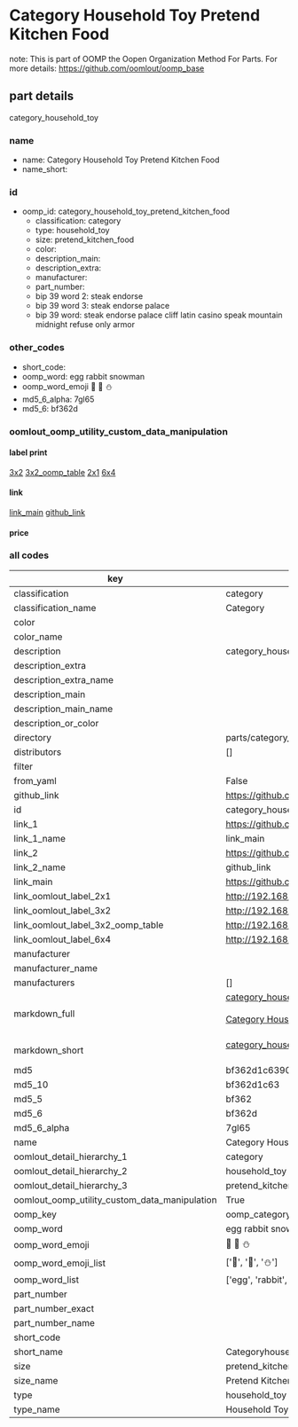# Category Household Toy Pretend Kitchen Food  

note: This is part of OOMP the Oopen Organization Method For Parts. For more details: https://github.com/oomlout/oomp_base

##  part details



category_household_toy

### name
* name: Category Household Toy Pretend Kitchen Food
* name_short: 
### id
* oomp_id: category_household_toy_pretend_kitchen_food
  * classification: category
  * type: household_toy
  * size: pretend_kitchen_food
  * color: 
  * description_main: 
  * description_extra: 
  * manufacturer: 
  * part_number: 
  * bip 39 word 2: steak endorse
  * bip 39 word 3: steak endorse palace
  * bip 39 word: steak endorse palace cliff latin casino speak mountain midnight refuse only armor

### other_codes
* short_code: 
* oomp_word: egg rabbit snowman
* oomp_word_emoji :egg: :rabbit: :snowman:
* md5_6_alpha: 7gl65
* md5_6: bf362d






### oomlout_oomp_utility_custom_data_manipulation
#### label print
[3x2](http://192.168.1.245:1112/?label=oomp%207gl65)
[3x2_oomp_table](http://192.168.1.107:1112/?label=oomp%207gl65)
[2x1](http://192.168.1.242:1112/?label=oomp%207gl65)
[6x4](http://192.168.1.55:1112/?label=oomp%207gl65)    

#### link

[link_main](https://github.com/oomlout/oomlout_oomp_current_version_messy/tree/main/parts/category_household_toy_pretend_kitchen_food) [github_link](https://github.com/oomlout/oomlout_oomp_part_src/tree/main/parts/category_household_toy_pretend_kitchen_food)                             

#### price







### all codes 
| key | value |  
| --- | --- |  
| classification | category |  
| classification_name | Category |  
| color |  |  
| color_name |  |  
| description | category_household_toy |  
| description_extra |  |  
| description_extra_name |  |  
| description_main |  |  
| description_main_name |  |  
| description_or_color |   |  
| directory | parts/category_household_toy_pretend_kitchen_food |  
| distributors | [] |  
| filter |  |  
| from_yaml | False |  
| github_link | https://github.com/oomlout/oomlout_oomp_part_src/tree/main/parts/category_household_toy_pretend_kitchen_food |  
| id | category_household_toy_pretend_kitchen_food |  
| link_1 | https://github.com/oomlout/oomlout_oomp_current_version_messy/tree/main/parts/category_household_toy_pretend_kitchen_food |  
| link_1_name | link_main |  
| link_2 | https://github.com/oomlout/oomlout_oomp_part_src/tree/main/parts/category_household_toy_pretend_kitchen_food |  
| link_2_name | github_link |  
| link_main | https://github.com/oomlout/oomlout_oomp_current_version_messy/tree/main/parts/category_household_toy_pretend_kitchen_food |  
| link_oomlout_label_2x1 | http://192.168.1.242:1112/?label=oomp%207gl65 |  
| link_oomlout_label_3x2 | http://192.168.1.245:1112/?label=oomp%207gl65 |  
| link_oomlout_label_3x2_oomp_table | http://192.168.1.107:1112/?label=oomp%207gl65 |  
| link_oomlout_label_6x4 | http://192.168.1.55:1112/?label=oomp%207gl65 |  
| manufacturer |  |  
| manufacturer_name |  |  
| manufacturers | [] |  
| markdown_full | [category_household_toy_pretend_kitchen_food](https://github.com/oomlout/oomlout_oomp_current_version_messy/tree/main/parts/category_household_toy_pretend_kitchen_food)<br>[](https://github.com/oomlout/oomlout_oomp_current_version_messy/tree/main/parts/category_household_toy_pretend_kitchen_food)<br>[Category Household Toy Pretend Kitchen Food](https://github.com/oomlout/oomlout_oomp_current_version_messy/tree/main/parts/category_household_toy_pretend_kitchen_food)<br><br> |  
| markdown_short | [category_household_toy_pretend_kitchen_food](https://github.com/oomlout/oomlout_oomp_current_version_messy/tree/main/parts/category_household_toy_pretend_kitchen_food)<br><br> |  
| md5 | bf362d1c63909a188dbeb2af3e5276a8 |  
| md5_10 | bf362d1c63 |  
| md5_5 | bf362 |  
| md5_6 | bf362d |  
| md5_6_alpha | 7gl65 |  
| name | Category Household Toy Pretend Kitchen Food |  
| oomlout_detail_hierarchy_1 | category |  
| oomlout_detail_hierarchy_2 | household_toy |  
| oomlout_detail_hierarchy_3 | pretend_kitchen_food |  
| oomlout_oomp_utility_custom_data_manipulation | True |  
| oomp_key | oomp_category_household_toy_pretend_kitchen_food |  
| oomp_word | egg rabbit snowman |  
| oomp_word_emoji | :egg: :rabbit: :snowman: |  
| oomp_word_emoji_list | [':egg:', ':rabbit:', ':snowman:'] |  
| oomp_word_list | ['egg', 'rabbit', 'snowman'] |  
| part_number |  |  
| part_number_exact |  |  
| part_number_name |  |  
| short_code |  |  
| short_name | Categoryhouseholdtoy |  
| size | pretend_kitchen_food |  
| size_name | Pretend Kitchen Food |  
| type | household_toy |  
| type_name | Household Toy |  
